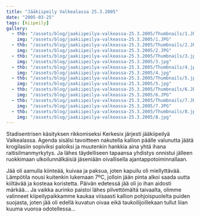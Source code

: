 ```yaml
---
title: "Jääkiipeily Valkealassa 25.3.2005"
date: "2005-03-25"
tags: [kiipeily]
gallery:
  - thb: "/assets/blog/jaakiipeilya-valkeassa-25.3.2005/Thumbnails/1.JPG"
    img: "/assets/blog/jaakiipeilya-valkeassa-25.3.2005/1.JPG"
  - thb: "/assets/blog/jaakiipeilya-valkeassa-25.3.2005/Thumbnails/2.JPG"
    img: "/assets/blog/jaakiipeilya-valkeassa-25.3.2005/2.JPG"
  - thb: "/assets/blog/jaakiipeilya-valkeassa-25.3.2005/Thumbnails/3.jpg"
    img: "/assets/blog/jaakiipeilya-valkeassa-25.3.2005/3.jpg"
  - thb: "/assets/blog/jaakiipeilya-valkeassa-25.3.2005/Thumbnails/4.jpg"
    img: "/assets/blog/jaakiipeilya-valkeassa-25.3.2005/4.jpg"
  - thb: "/assets/blog/jaakiipeilya-valkeassa-25.3.2005/Thumbnails/5.jpg"
    img: "/assets/blog/jaakiipeilya-valkeassa-25.3.2005/5.jpg"
  - thb: "/assets/blog/jaakiipeilya-valkeassa-25.3.2005/Thumbnails/6.JPG"
    img: "/assets/blog/jaakiipeilya-valkeassa-25.3.2005/6.JPG"
  - thb: "/assets/blog/jaakiipeilya-valkeassa-25.3.2005/Thumbnails/7.JPG"
    img: "/assets/blog/jaakiipeilya-valkeassa-25.3.2005/7.JPG"
  - thb: "/assets/blog/jaakiipeilya-valkeassa-25.3.2005/Thumbnails/8.jpg"
    img: "/assets/blog/jaakiipeilya-valkeassa-25.3.2005/8.jpg"
---
```


Stadisentrisen käsityksen rikkomiseksi Kerkesix järjesti jääkiipeilyä
Valkealassa. Agenda sisälsi tavoitteen nakutella kallion päälle
valunutta jäätä krogilasiin sopiviksi paloiksi ja muutenkin hankkia aina
yhtä ihana raitisilmanmyrkytys. Ja lähes täydelliseen tapaansa yhdistys
onnistui jälleen ruokkimaan ulkoilunnälkäisiä jäseniään oivallisella
ajantappotoiminnallaan.

Jää oli aamulla kiinteää, kuivaa ja paksua, joten kapuilu oli
miellyttävää. Lämpötila nousi kuitenkin lukemaan 7ºC, jolloin jään pinta
alkoi saada uutta kiiltävää ja kosteaa koristetta. Päivän edetessä jää
oli jo ihan aidosti märkää... Ja vaikka aurinko paistoi lähes
pilvettömältä taivaalta, olimme valinneet kiipeilypaikkamme kaukaa
viisaasti kallion pohjoispuolelta puiden suojasta, joten jää oli edellä
kuvatun oivaa eikä taukoilijoillekaan tullut liian kuuma vuoroa
odotellessa...
